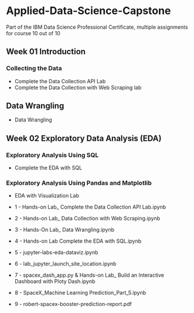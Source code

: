 # Applied-Data-Science-Capstone
Part of the IBM Data Science Professional Certificate, multiple assignments for course 10 out of 10

## Week 01 Introduction

### Collecting the Data
* Complete the Data Collection API Lab
* Complete the Data Collection with Web Scraping lab
## Data Wrangling
* Data Wrangling

## Week 02 Exploratory Data Analysis (EDA)

### Exploratory Analysis Using SQL
* Complete the EDA with SQL
### Exploratory Analysis Using Pandas and Matplotlib
* EDA with Visualization Lab




* 1 - Hands-on Lab_ Complete the Data Collection API Lab.ipynb
* 2 - Hands-on Lab_ Data Collection with Web Scraping.ipynb
* 3 - Hands-On Lab_ Data Wrangling.ipynb
* 4 - Hands-on Lab Complete the EDA with SQL.ipynb
* 5 - jupyter-labs-eda-dataviz.ipynb
* 6 - lab_jupyter_launch_site_location.ipynb
* 7 - spacex_dash_app.py & Hands-on Lab_ Build an Interactive Dashboard with Ploty Dash.ipynb
* 8 - SpaceX_Machine Learning Prediction_Part_5.ipynb
* 9 - robert-spacex-booster-prediction-report.pdf
